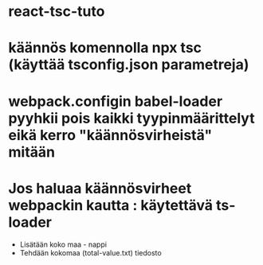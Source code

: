 # react-tsc-tuto
# käännös komennolla npx tsc (käyttää tsconfig.json parametreja)
# webpack.configin babel-loader pyyhkii pois kaikki tyypinmäärittelyt eikä kerro "käännösvirheistä" mitään
# Jos haluaa käännösvirheet webpackin kautta : käytettävä ts-loader

- Lisätään koko maa - nappi
- Tehdään kokomaa (total-value.txt) tiedosto